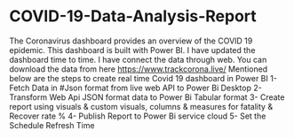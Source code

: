 # COVID-19-Data-Analysis-Report
The Coronavirus dashboard provides an overview of the COVID 19 epidemic. This dashboard is built with Power BI. I have updated the dashboard time to time. I have connect the data through web. You can download the data from here https://www.trackcorona.live/
Mentioned below are the steps to create real time Covid 19 dashboard in Power BI
1- Fetch Data in #Json format from live web API to Power Bi Desktop
2- Transform Web Api JSON format data to Power Bi Tabular format
3- Create report using visuals & custom visuals, columns & measures for fatality & Recover rate %
4- Publish Report to Power Bi service cloud
5- Set the Schedule Refresh Time
